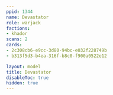 ```yaml
---
ppid: 1344
name: Devastator
role: warjack
factions:
- khador
scans: 2
cards:
- 2c308cb6-e9cc-3d80-94bc-e032f228749b
- b313f5d3-b4ea-316f-b8c0-f900a0522e12

layout: model
title: Devastator
disableToc: true
hidden: true
---
```

